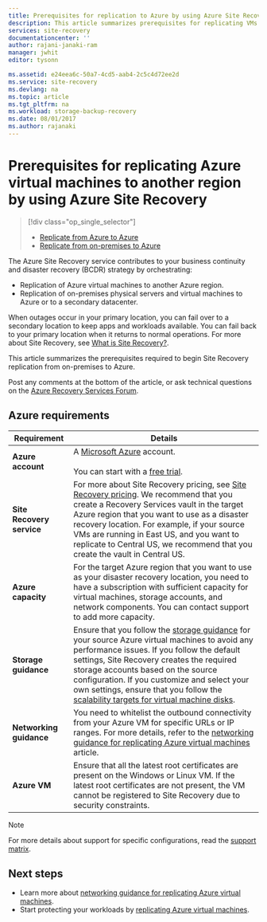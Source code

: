 ```yaml
---
title: Prerequisites for replication to Azure by using Azure Site Recovery | Microsoft Docs
description: This article summarizes prerequisites for replicating VMs and physical machines to Azure by using the Azure Site Recovery service.
services: site-recovery
documentationcenter: ''
author: rajani-janaki-ram
manager: jwhit
editor: tysonn

ms.assetid: e24eea6c-50a7-4cd5-aab4-2c5c4d72ee2d
ms.service: site-recovery
ms.devlang: na
ms.topic: article
ms.tgt_pltfrm: na
ms.workload: storage-backup-recovery
ms.date: 08/01/2017
ms.author: rajanaki
---
```


#  Prerequisites for replicating Azure virtual machines to another region by using Azure Site Recovery

> [!div class="op_single_selector"]
> * [Replicate from Azure to Azure](site-recovery-azure-to-azure-prereq.md)
> * [Replicate from on-premises to Azure](site-recovery-prereq.md)

The Azure Site Recovery service contributes to your business continuity and disaster recovery (BCDR) strategy by orchestrating:
* Replication of Azure virtual machines to another Azure region.
* Replication of on-premises physical servers and virtual machines to Azure or to a secondary datacenter. 

When outages occur in your primary location, you can fail over to a secondary location to keep apps and workloads available. You can fail back to your primary location when it returns to normal operations. For more about Site Recovery, see [What is Site Recovery?](site-recovery-overview.md).

This article summarizes the prerequisites required to begin Site Recovery replication from on-premises to Azure.

Post any comments at the bottom of the article, or ask technical questions on the [Azure Recovery Services Forum](https://social.msdn.microsoft.com/forums/azure/home?forum=hypervrecovmgr).


## Azure requirements

**Requirement** | **Details**
--- | ---
**Azure account** | A [Microsoft Azure](http://azure.microsoft.com/) account.<br/><br/> You can start with a [free trial](https://azure.microsoft.com/pricing/free-trial/).
**Site Recovery service** | For more about Site Recovery pricing, see [Site Recovery pricing](https://azure.microsoft.com/pricing/details/site-recovery/). We recommend that you create a Recovery Services vault in the target Azure region that you want to use as a disaster recovery location. For example, if your source VMs are running in East US, and you want to replicate to Central US, we recommend that you create the vault in Central US.|
**Azure capacity** | For the target Azure region that you want to use as your disaster recovery location, you need to have a subscription with sufficient capacity for virtual machines, storage accounts, and network components. You can contact support to add more capacity.
**Storage guidance** | Ensure that you follow the [storage guidance](../storage/common/storage-scalability-targets.md#scalability-targets-for-virtual-machine-disks) for your source Azure virtual machines to avoid any performance issues. If you follow the default settings, Site Recovery creates the required storage accounts based on the source configuration. If you customize and select your own settings, ensure that you follow the [scalability targets for virtual machine disks](../storage/common/storage-scalability-targets.md#scalability-targets-for-virtual-machine-disks).
**Networking guidance** | You need to whitelist the outbound connectivity from your Azure VM for specific URLs or IP ranges. For more details, refer to the [networking guidance for replicating Azure virtual machines](site-recovery-azure-to-azure-networking-guidance.md) article.
**Azure VM** | Ensure that all the latest root certificates are present on the Windows or Linux VM. If the latest root certificates are not present, the VM cannot be registered to Site Recovery due to security constraints.

>[!NOTE]
>For more details about support for specific configurations, read the [support matrix](site-recovery-support-matrix-azure-to-azure.md).

## Next steps
- Learn more about [networking guidance for replicating Azure virtual machines](site-recovery-azure-to-azure-networking-guidance.md).
- Start protecting your workloads by [replicating Azure virtual machines](site-recovery-azure-to-azure.md).
